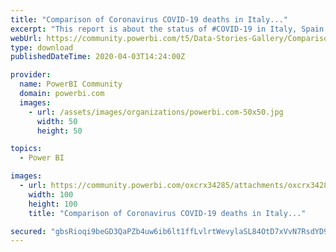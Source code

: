 ```yaml
---
title: "Comparison of Coronavirus COVID-19 deaths in Italy..."
excerpt: "This report is about the status of #COVID-19 in Italy, Spain and the Netherlands, with a comparison of the curves of the number of deaths. For more"
webUrl: https://community.powerbi.com/t5/Data-Stories-Gallery/Comparison-of-Coronavirus-COVID-19-deaths-in-Italy-Spain/m-p/1007632
type: download
publishedDateTime: 2020-04-03T14:24:00Z

provider:
  name: PowerBI Community
  domain: powerbi.com
  images:
    - url: /assets/images/organizations/powerbi.com-50x50.jpg
      width: 50
      height: 50

topics:
  - Power BI

images:
  - url: https://community.powerbi.com/oxcrx34285/attachments/oxcrx34285/DataStoriesGallery/3666/1/CorVir1_tn.jpg
    width: 100
    height: 100
    title: "Comparison of Coronavirus COVID-19 deaths in Italy..."

secured: "gbsRioqi9beGD3QaPZb4uw6ib6lt1ffLvlrtWevylaSL84OtD7xVvN7RsdYD9rbVn5KhVesBw8PnK/TAMQtfqIqCrtwpeQKUMHTB5l5P7/IAAmT/Mgw0IokmUekvl563QLjfjdlXaieOyq0yE/J88smnhIDXNhUzUeEO27NOhHVqVgGqidGPpjIRH2O8wzG6H/RsCRxyC6vUqRb0Y6aHRsGtCakizN43GFwVFE26yh3BmAFVDX4ylwH09cMNvTjHN86GQhlFE1K8DP8qHjk0UzODyfrIyuXMQxT3bj1VYnBZ0WxyvzEII9rzssJbkI7uYkopcGewDplgoQ+MKSOxwb2OpWR/3AIJza17hYDuODQ3Y6Ux3RTkSuF8cNt0kZL/;JHltLyO6i4RMCWQL56txwQ=="
---
```


